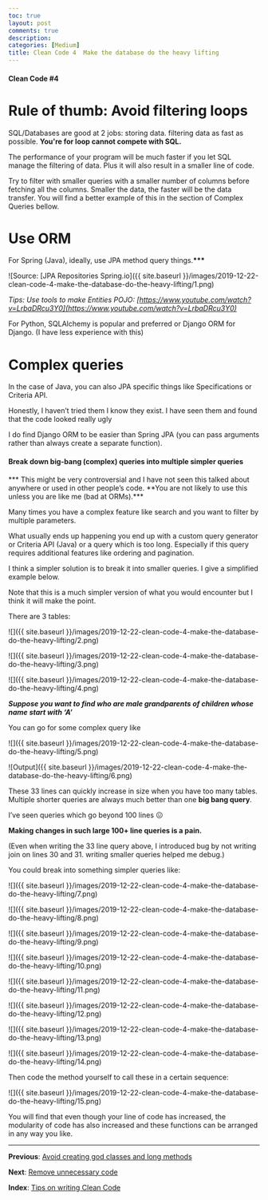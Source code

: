 ```yaml
---
toc: true
layout: post
comments: true
description: 
categories: [Medium]
title: Clean Code 4  Make the database do the heavy lifting
---
```


#### Clean Code #4

# Rule of thumb: Avoid filtering loops

SQL/Databases are good at 2 jobs: storing data. filtering data as fast as possible. **You're for loop cannot compete with SQL.**

The performance of your program will be much faster if you let SQL manage the filtering of data. Plus it will also result in a smaller line of code.

Try to filter with smaller queries with a smaller number of columns before fetching all the columns. Smaller the data, the faster will be the data transfer. You will find a better example of this in the section of Complex Queries bellow.

# **Use ORM**

For Spring (Java), ideally, use JPA method query things.**\*\*\***

![Source: [JPA Repositories Spring.io]({{ site.baseurl }}/images/2019-12-22-clean-code-4-make-the-database-do-the-heavy-lifting/1.png)

_Tips: Use tools to make Entities POJO: [https://www.youtube.com/watch?v=LrbaDRcu3Y0](https://www.youtube.com/watch?v=LrbaDRcu3Y0)_

For Python, SQLAlchemy is popular and preferred or Django ORM for Django. (I have less experience with this)

# Complex queries

In the case of Java, you can also JPA specific things like Specifications or Criteria API.

Honestly, I haven’t tried them I know they exist. I have seen them and found that the code looked really ugly

I do find Django ORM to be easier than Spring JPA (you can pass arguments rather than always create a separate function).

#### Break down big-bang (complex) queries into multiple simpler queries

**\* This might be very controversial and I have not seen this talked about anywhere or used in other people’s code. **You are not likely to use this unless you are like me (bad at ORMs).\*\*\*

Many times you have a complex feature like search and you want to filter by multiple parameters.

What usually ends up happening you end up with a custom query generator or Criteria API (Java) or a query which is too long. Especially if this query requires additional features like ordering and pagination.

I think a simpler solution is to break it into smaller queries. I give a simplified example below.

Note that this is a much simpler version of what you would encounter but I think it will make the point.

There are 3 tables:

![]({{ site.baseurl }}/images/2019-12-22-clean-code-4-make-the-database-do-the-heavy-lifting/2.png)

![]({{ site.baseurl }}/images/2019-12-22-clean-code-4-make-the-database-do-the-heavy-lifting/3.png)

![]({{ site.baseurl }}/images/2019-12-22-clean-code-4-make-the-database-do-the-heavy-lifting/4.png)

**_Suppose you want to find who are male grandparents of children whose name start with ‘A’_**

You can go for some complex query like

![]({{ site.baseurl }}/images/2019-12-22-clean-code-4-make-the-database-do-the-heavy-lifting/5.png)

![Output]({{ site.baseurl }}/images/2019-12-22-clean-code-4-make-the-database-do-the-heavy-lifting/6.png)

These 33 lines can quickly increase in size when you have too many tables. Multiple shorter queries are always much better than one **big bang query**.

I’ve seen queries which go beyond 100 lines 😖

**Making changes in such large 100+ line queries is a pain.**

(Even when writing the 33 line query above, I introduced bug by not writing join on lines 30 and 31. writing smaller queries helped me debug.)

You could break into something simpler queries like:

![]({{ site.baseurl }}/images/2019-12-22-clean-code-4-make-the-database-do-the-heavy-lifting/7.png)

![]({{ site.baseurl }}/images/2019-12-22-clean-code-4-make-the-database-do-the-heavy-lifting/8.png)

![]({{ site.baseurl }}/images/2019-12-22-clean-code-4-make-the-database-do-the-heavy-lifting/9.png)

![]({{ site.baseurl }}/images/2019-12-22-clean-code-4-make-the-database-do-the-heavy-lifting/10.png)

![]({{ site.baseurl }}/images/2019-12-22-clean-code-4-make-the-database-do-the-heavy-lifting/11.png)

![]({{ site.baseurl }}/images/2019-12-22-clean-code-4-make-the-database-do-the-heavy-lifting/12.png)

![]({{ site.baseurl }}/images/2019-12-22-clean-code-4-make-the-database-do-the-heavy-lifting/13.png)

![]({{ site.baseurl }}/images/2019-12-22-clean-code-4-make-the-database-do-the-heavy-lifting/14.png)

Then code the method yourself to call these in a certain sequence:

![]({{ site.baseurl }}/images/2019-12-22-clean-code-4-make-the-database-do-the-heavy-lifting/15.png)

You will find that even though your line of code has increased, the modularity of code has also increased and these functions can be arranged in any way you like.

---

**Previous**: [Avoid creating god classes and long methods](https://medium.com/p/f3d76b1b622a)

**Next**: [Remove unnecessary code](https://medium.com/p/c477707e5be1)

**Index**: [Tips on writing Clean Code](https://medium.com/p/30d717f32ae4)